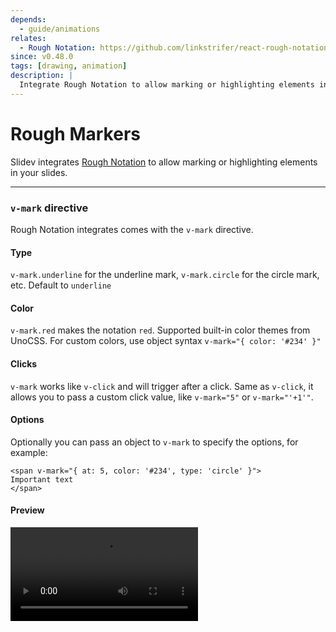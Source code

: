 ```yaml
---
depends:
  - guide/animations
relates:
  - Rough Notation: https://github.com/linkstrifer/react-rough-notation
since: v0.48.0
tags: [drawing, animation]
description: |
  Integrate Rough Notation to allow marking or highlighting elements in your slides.
---
```


# Rough Markers

Slidev integrates [Rough Notation](https://github.com/linkstrifer/react-rough-notation) to allow marking or highlighting elements in your slides.

---

### `v-mark` directive

Rough Notation integrates comes with the `v-mark` directive.

#### Type

`v-mark.underline` for the underline mark, `v-mark.circle` for the circle mark, etc. Default to `underline`

#### Color

`v-mark.red` makes the notation `red`. Supported built-in color themes from UnoCSS. For custom colors, use object syntax `v-mark="{ color: '#234' }"`

#### Clicks

`v-mark` works like `v-click` and will trigger after a click. Same as `v-click`, it allows you to pass a custom click value, like `v-mark="5"` or `v-mark="'+1'"`.

#### Options

Optionally you can pass an object to `v-mark` to specify the options, for example:

```vue
<span v-mark="{ at: 5, color: '#234', type: 'circle' }">
Important text
</span>
```

#### Preview

<video src="https://github.com/slidevjs/slidev/assets/11247099/c840340c-0aa1-4cde-b228-e6c67e5f6879" rounded-lg shadow controls></video>
